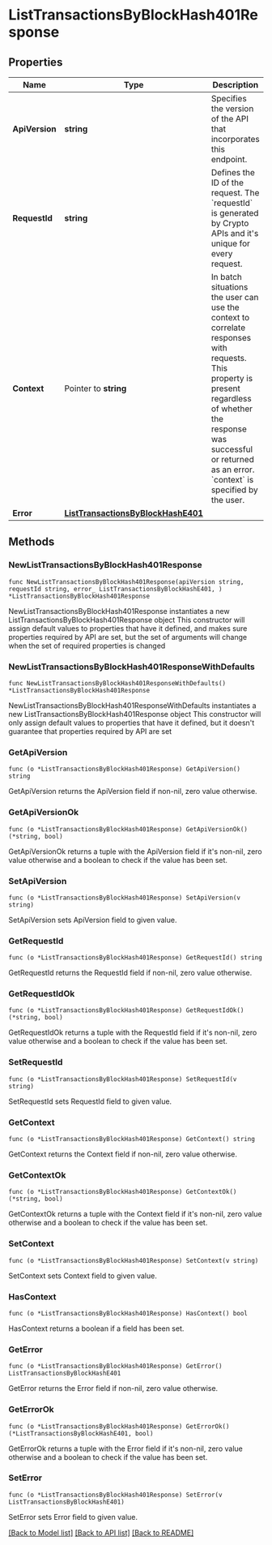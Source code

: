 # ListTransactionsByBlockHash401Response

## Properties

Name | Type | Description | Notes
------------ | ------------- | ------------- | -------------
**ApiVersion** | **string** | Specifies the version of the API that incorporates this endpoint. | 
**RequestId** | **string** | Defines the ID of the request. The &#x60;requestId&#x60; is generated by Crypto APIs and it&#39;s unique for every request. | 
**Context** | Pointer to **string** | In batch situations the user can use the context to correlate responses with requests. This property is present regardless of whether the response was successful or returned as an error. &#x60;context&#x60; is specified by the user. | [optional] 
**Error** | [**ListTransactionsByBlockHashE401**](ListTransactionsByBlockHashE401.md) |  | 

## Methods

### NewListTransactionsByBlockHash401Response

`func NewListTransactionsByBlockHash401Response(apiVersion string, requestId string, error_ ListTransactionsByBlockHashE401, ) *ListTransactionsByBlockHash401Response`

NewListTransactionsByBlockHash401Response instantiates a new ListTransactionsByBlockHash401Response object
This constructor will assign default values to properties that have it defined,
and makes sure properties required by API are set, but the set of arguments
will change when the set of required properties is changed

### NewListTransactionsByBlockHash401ResponseWithDefaults

`func NewListTransactionsByBlockHash401ResponseWithDefaults() *ListTransactionsByBlockHash401Response`

NewListTransactionsByBlockHash401ResponseWithDefaults instantiates a new ListTransactionsByBlockHash401Response object
This constructor will only assign default values to properties that have it defined,
but it doesn't guarantee that properties required by API are set

### GetApiVersion

`func (o *ListTransactionsByBlockHash401Response) GetApiVersion() string`

GetApiVersion returns the ApiVersion field if non-nil, zero value otherwise.

### GetApiVersionOk

`func (o *ListTransactionsByBlockHash401Response) GetApiVersionOk() (*string, bool)`

GetApiVersionOk returns a tuple with the ApiVersion field if it's non-nil, zero value otherwise
and a boolean to check if the value has been set.

### SetApiVersion

`func (o *ListTransactionsByBlockHash401Response) SetApiVersion(v string)`

SetApiVersion sets ApiVersion field to given value.


### GetRequestId

`func (o *ListTransactionsByBlockHash401Response) GetRequestId() string`

GetRequestId returns the RequestId field if non-nil, zero value otherwise.

### GetRequestIdOk

`func (o *ListTransactionsByBlockHash401Response) GetRequestIdOk() (*string, bool)`

GetRequestIdOk returns a tuple with the RequestId field if it's non-nil, zero value otherwise
and a boolean to check if the value has been set.

### SetRequestId

`func (o *ListTransactionsByBlockHash401Response) SetRequestId(v string)`

SetRequestId sets RequestId field to given value.


### GetContext

`func (o *ListTransactionsByBlockHash401Response) GetContext() string`

GetContext returns the Context field if non-nil, zero value otherwise.

### GetContextOk

`func (o *ListTransactionsByBlockHash401Response) GetContextOk() (*string, bool)`

GetContextOk returns a tuple with the Context field if it's non-nil, zero value otherwise
and a boolean to check if the value has been set.

### SetContext

`func (o *ListTransactionsByBlockHash401Response) SetContext(v string)`

SetContext sets Context field to given value.

### HasContext

`func (o *ListTransactionsByBlockHash401Response) HasContext() bool`

HasContext returns a boolean if a field has been set.

### GetError

`func (o *ListTransactionsByBlockHash401Response) GetError() ListTransactionsByBlockHashE401`

GetError returns the Error field if non-nil, zero value otherwise.

### GetErrorOk

`func (o *ListTransactionsByBlockHash401Response) GetErrorOk() (*ListTransactionsByBlockHashE401, bool)`

GetErrorOk returns a tuple with the Error field if it's non-nil, zero value otherwise
and a boolean to check if the value has been set.

### SetError

`func (o *ListTransactionsByBlockHash401Response) SetError(v ListTransactionsByBlockHashE401)`

SetError sets Error field to given value.



[[Back to Model list]](../README.md#documentation-for-models) [[Back to API list]](../README.md#documentation-for-api-endpoints) [[Back to README]](../README.md)


